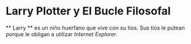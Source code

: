 # Larry Plotter y El Bucle Filosofal

** Larry ** es un niño huerfano que vive con su tíos.
Sus tíos le putean porque le obligan a utilizar *Internet Explorer*.

